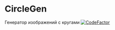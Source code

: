 # CircleGen
Генератор изображений с кругами
[![CodeFactor](https://www.codefactor.io/repository/github/gigvwvtt/circlegen/badge)](https://www.codefactor.io/repository/github/gigvwvtt/circlegen)
